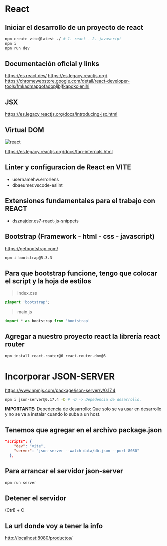 # React

## Iniciar el desarrollo de un proyecto de react

```sh
npm create vite@latest ./ # 1. react - 2. javascript
npm i
npm run dev
```

## Documentación oficial y links

<https://es.react.dev/>
<https://es.legacy.reactjs.org/>
<https://chromewebstore.google.com/detail/react-developer-tools/fmkadmapgofadopljbjfkapdkoienihi>

## JSX

<https://es.legacy.reactjs.org/docs/introducing-jsx.html>

## Virtual DOM

![react](_ref/dom-virutal.png)

<https://es.legacy.reactjs.org/docs/faq-internals.html>

## Linter y configuracion de React en VITE

* usernamehw.errorlens
* dbaeumer.vscode-eslint

## Extensiones fundamentales para el trabajo con REACT

* dsznajder.es7-react-js-snippets

## Bootstrap (Framework - html - css - javascript)

<https://getbootstrap.com/>

```sh
npm i bootstrap@5.3.3
```

## Para que bootstrap funcione, tengo que colocar el script y la hoja de estilos

> index.css

```css
@import 'bootstrap';
```

> main.js

```js
import * as bootstrap from 'bootstrap'
```

## Agregar a nuestro proyecto react la librería react router

```sh
npm install react-router@6 react-router-dom@6
```

# Incorporar JSON-SERVER

<https://www.npmjs.com/package/json-server/v/0.17.4>


```sh
npm i json-server@0.17.4 -D # -D -> Depedencia de desarrollo. 
```

**IMPORTANTE:** Depedencia de desarrollo: Que solo se va usar en desarrollo y no se va a instalar cuando lo suba a un host.


## Tenemos que agregar en el archivo package.json

```json
"scripts": {
    "dev": "vite",
    "server": "json-server --watch data/db.json --port 8080"
  },
```

## Para arrancar el servidor json-server

```sh
npm run server
```

## Detener el servidor

(Ctrl) + C

## La url donde voy a tener la info

<http://localhost:8080/productos/>

